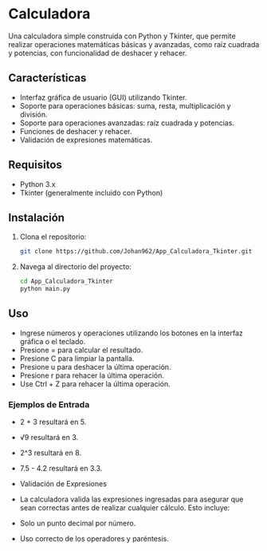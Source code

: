 # Calculadora

Una calculadora simple construida con Python y Tkinter, que permite realizar operaciones matemáticas básicas y avanzadas, como raíz cuadrada y potencias, con funcionalidad de deshacer y rehacer.

## Características

- Interfaz gráfica de usuario (GUI) utilizando Tkinter.
- Soporte para operaciones básicas: suma, resta, multiplicación y división.
- Soporte para operaciones avanzadas: raíz cuadrada y potencias.
- Funciones de deshacer y rehacer.
- Validación de expresiones matemáticas.

## Requisitos

- Python 3.x
- Tkinter (generalmente incluido con Python)

## Instalación

1. Clona el repositorio:
   ```bash
   git clone https://github.com/Johan962/App_Calculadora_Tkinter.git

2. Navega al directorio del proyecto:

    ```bash
    cd App_Calculadora_Tkinter
    python main.py
## Uso
- Ingrese números y operaciones utilizando los botones en la interfaz gráfica o el teclado.
- Presione = para calcular el resultado.
- Presione C para limpiar la pantalla.
- Presione u para deshacer la última operación.
- Presione r para rehacer la última operación.
- Use Ctrl + Z para rehacer la última operación.
### Ejemplos de Entrada
- 2 + 3 resultará en 5.
- √9 resultará en 3.
- 2^3 resultará en 8.
- 7.5 - 4.2 resultará en 3.3.
- Validación de Expresiones
- La calculadora valida las expresiones ingresadas para asegurar que sean correctas antes de realizar cualquier cálculo. Esto incluye:

- Solo un punto decimal por número.
- Uso correcto de los operadores y paréntesis.
